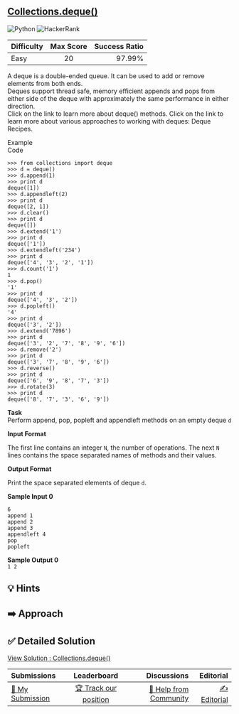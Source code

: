 ## [Collections.deque()](https://www.hackerrank.com/challenges/py-collections-deque)

![Python](https://img.shields.io/badge/python-3670A0?style=for-the-badge&logo=python&logoColor=ffdd54) ![HackerRank](https://img.shields.io/badge/-Hackerrank-2EC866?style=for-the-badge&logo=HackerRank&logoColor=white)

| Difficulty | Max Score | Success Ratio |
| :--------- | :-------: | ------------: |
| Easy       |    20     |        97.99% |

A deque is a double-ended queue. It can be used to add or remove elements from both ends.<br>Deques support thread safe, memory efficient appends and pops from either side of the deque with approximately the same performance in either direction.<br>Click on the link to learn more about deque() methods.
Click on the link to learn more about various approaches to working with deques: Deque Recipes.

Example  
Code  
```
>>> from collections import deque
>>> d = deque()
>>> d.append(1)
>>> print d
deque([1])
>>> d.appendleft(2)
>>> print d
deque([2, 1])
>>> d.clear()
>>> print d
deque([])
>>> d.extend('1')
>>> print d
deque(['1'])
>>> d.extendleft('234')
>>> print d
deque(['4', '3', '2', '1'])
>>> d.count('1')
1
>>> d.pop()
'1'
>>> print d
deque(['4', '3', '2'])
>>> d.popleft()
'4'
>>> print d
deque(['3', '2'])
>>> d.extend('7896')
>>> print d
deque(['3', '2', '7', '8', '9', '6'])
>>> d.remove('2')
>>> print d
deque(['3', '7', '8', '9', '6'])
>>> d.reverse()
>>> print d
deque(['6', '9', '8', '7', '3'])
>>> d.rotate(3)
>>> print d
deque(['8', '7', '3', '6', '9'])
```

**Task**  
Perform append, pop, popleft and appendleft methods on an empty deque `d`

**Input Format**  

The first line contains an integer `N`, the number of operations.
The next `N` lines contains the space separated names of methods and their values.

**Output Format**

Print the space separated elements of deque `d`.

**Sample Input 0**  
```
6
append 1
append 2
append 3
appendleft 4
pop
popleft
```

**Sample Output 0**  
`1 2`

## 💡 Hints 

## ➡️ Approach 

## ✅ Detailed Solution
[View Solution : Collections.deque()](./collectionsdeque.py)

| Submissions                                                                               |                                          Leaderboard                                           |                                                                               Discussions |                                                                           Editorial |
| :---------------------------------------------------------------------------------------- | :--------------------------------------------------------------------------------------------: | ----------------------------------------------------------------------------------------: | ----------------------------------------------------------------------------------: |
| [📝 My Submission](https://www.hackerrank.com/challenges/py-collections-deque/submissions) | [🏆 Track our position](https://www.hackerrank.com/challenges/py-collections-deque/leaderboard) | [🤔 Help from Community](https://www.hackerrank.com/challenges/py-collections-deque/forum) | [✍️ Editorial](https://www.hackerrank.com/challenges/py-collections-deque/editorial) |

